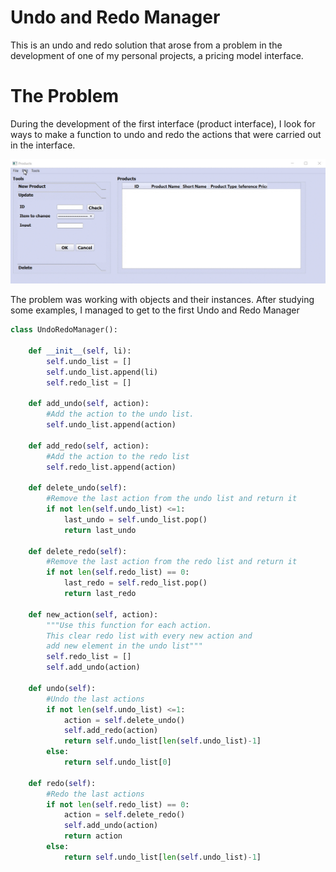 # Undo and Redo Manager
 
This is an undo and redo solution that arose from a problem in the development of one of my personal projects, a pricing model interface.

# The Problem


During the development of the first interface (product interface), I look for ways to make a function to undo and redo the actions that were carried out in the interface.

![Screen record Gif](https://github.com/rodoliva/Product_Interface/blob/master/Others/screenprodinf.gif)

The problem was working with objects and their instances. After studying some examples, I managed to get to the first Undo and Redo Manager

```python
class UndoRedoManager():

    def __init__(self, li):
        self.undo_list = []
        self.undo_list.append(li)
        self.redo_list = []

    def add_undo(self, action):
        #Add the action to the undo list.
        self.undo_list.append(action)

    def add_redo(self, action):
        #Add the action to the redo list
        self.redo_list.append(action)

    def delete_undo(self):
        #Remove the last action from the undo list and return it
        if not len(self.undo_list) <=1:
            last_undo = self.undo_list.pop()
            return last_undo

    def delete_redo(self):
        #Remove the last action from the redo list and return it
        if not len(self.redo_list) == 0:
            last_redo = self.redo_list.pop()
            return last_redo

    def new_action(self, action):
        """Use this function for each action.
        This clear redo list with every new action and
        add new element in the undo list"""
        self.redo_list = []
        self.add_undo(action)

    def undo(self):
        #Undo the last actions
        if not len(self.undo_list) <=1:
            action = self.delete_undo()
            self.add_redo(action)
            return self.undo_list[len(self.undo_list)-1]
        else:
            return self.undo_list[0]

    def redo(self):
        #Redo the last actions
        if not len(self.redo_list) == 0:
            action = self.delete_redo()
            self.add_undo(action)
            return action
        else:
            return self.undo_list[len(self.undo_list)-1]
```
